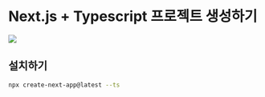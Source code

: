 # Next.js + Typescript 프로젝트 생성하기

![](https://images.velog.io/images/april_5/post/36027f63-089a-4315-8757-4218d9e046f3/image.png)

## 설치하기

```bash
npx create-next-app@latest --ts
```
